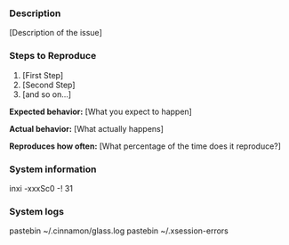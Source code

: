 <!--
* Please search this repository issues and pull requests before reporting a bug or requesting a feature.
* Messages can be written in English or Spanish.
* Mensajes pueden ser escritos en Inglés o Español.
* Preview the message before submitting it.
* The following information only needs to be provided when reporting bugs.
-->

### Description

[Description of the issue]

### Steps to Reproduce

1. [First Step]
2. [Second Step]
3. [and so on...]

**Expected behavior:** [What you expect to happen]

**Actual behavior:** [What actually happens]

**Reproduces how often:** [What percentage of the time does it reproduce?]


### System information

<!-- Paste bellow the output given by the following command run on a terminal. -->
inxi -xxxSc0 -! 31

### System logs

<!--
Check the content of the log files for sensible information BEFORE running the commands.
For distributions not provided with the pastebin command, just upload the content of the files to any "pastebin" service (dpaste.com, for example).
-->

<!-- Paste bellow the URLs given by the following two commands run on a terminal. -->
pastebin ~/.cinnamon/glass.log
pastebin ~/.xsession-errors
